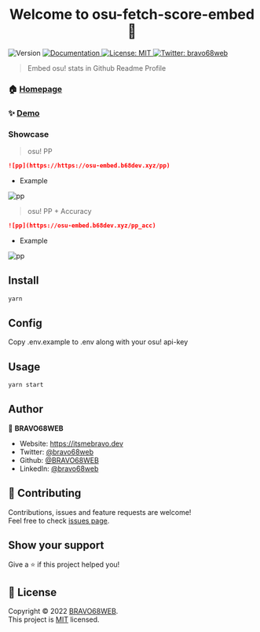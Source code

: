 <h1 align="center">Welcome to osu-fetch-score-embed 👋</h1>
<p>
  <img alt="Version" src="https://img.shields.io/badge/version-1.0.0-blue.svg?cacheSeconds=2592000" />
  <a href="https://github.com/BRAVO68WEB/osu-score-embed" target="_blank">
    <img alt="Documentation" src="https://img.shields.io/badge/documentation-yes-brightgreen.svg" />
  </a>
  <a href="LICENCE" target="_blank">
    <img alt="License: MIT" src="https://img.shields.io/badge/License-MIT-yellow.svg" />
  </a>
  <a href="https://twitter.com/bravo68web" target="_blank">
    <img alt="Twitter: bravo68web" src="https://img.shields.io/twitter/follow/bravo68web.svg?style=social" />
  </a>
</p>

> Embed osu! stats in Github Readme Profile 

### 🏠 [Homepage](https://github.com/BRAVO68WEB/osu-score-embed)

### ✨ [Demo](https://osu-embed.b68dev.xyz/)

### Showcase

> osu! PP 

```md
![pp](https://https://osu-embed.b68dev.xyz/pp)
```
- Example 

![pp](https://https://osu-embed.b68dev.xyz/pp)


> osu! PP + Accuracy

```md
![pp](https://osu-embed.b68dev.xyz/pp_acc)
```

- Example 

![pp](https://osu-embed.b68dev.xyz/pp_acc)

## Install

```sh
yarn
```

## Config

Copy .env.example to .env along with your osu! api-key

## Usage

```sh
yarn start
```

## Author

👤 **BRAVO68WEB**

* Website: https://itsmebravo.dev
* Twitter: [@bravo68web](https://twitter.com/bravo68web)
* Github: [@BRAVO68WEB](https://github.com/BRAVO68WEB)
* LinkedIn: [@bravo68web](https://linkedin.com/in/bravo68web)

## 🤝 Contributing

Contributions, issues and feature requests are welcome!<br />Feel free to check [issues page](https://github.com/BRAVO68WEB/osu-score-embed/issues). 

## Show your support

Give a ⭐️ if this project helped you!

## 📝 License

Copyright © 2022 [BRAVO68WEB](https://github.com/BRAVO68WEB).<br />
This project is [MIT](LICENCE) licensed.
